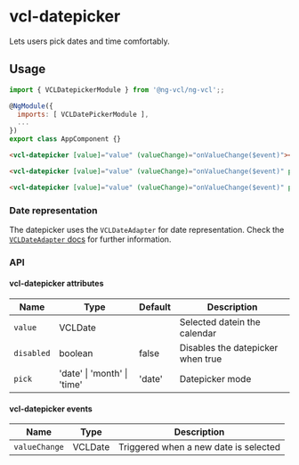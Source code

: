 # vcl-datepicker

Lets users pick dates and time comfortably.

## Usage

```js
import { VCLDatepickerModule } from '@ng-vcl/ng-vcl';;

@NgModule({
  imports: [ VCLDatePickerModule ],
  ...
})
export class AppComponent {}
```

```html
<vcl-datepicker [value]="value" (valueChange)="onValueChange($event)"></vcl-datepicker>
```

```html
<vcl-datepicker [value]="value" (valueChange)="onValueChange($event)" pick="month"></vcl-datepicker>
```

```html
<vcl-datepicker [value]="value" (valueChange)="onValueChange($event)" pick="time"></vcl-datepicker>
```

### Date representation

The datepicker uses the `VCLDateAdapter` for date representation.
Check the [`VCLDateAdapter` docs](#/dateadapter) for further information.

### API

#### vcl-datepicker attributes

Name         | Type                              | Default | Description
------------ | -------                           | ------- | -----------------------------------------------
`value`      | VCLDate                           |         | Selected datein the calendar
`disabled`   | boolean                           | false   | Disables the datepicker when true
`pick`       | 'date' \| 'month' \| 'time'       | 'date'  | Datepicker mode

#### vcl-datepicker events
Name                | Type       | Description
---------------     | -------    | -----------------------------------------------
`valueChange`       | VCLDate    | Triggered when a new date is selected

